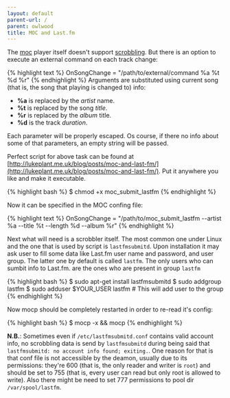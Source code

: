 ```yaml
---
layout: default
parent-url: /
parent: owlwood
title: MOC and Last.fm
---
```

The [moc](http://moc.daper.net/) player itself doesn't support [scrobbling](http://www.last.fm/). But there is an option to execute an external command on each track change:

{% highlight text %}
OnSongChange = "/path/to/external/command %a %t %d %r"
{% endhighlight %}
Arguments are substituted using current song (that is, the song that playing is changed to) info:

* **%a** is replaced by the _artist_ name.
* **%t** is replaced by the song _title_.
* **%r** is replaced by the _album_ title.
* **%d** is the track _duration_.

Each parameter will be properly escaped. Os course, if there no info about some of that parameters, an empty string will be passed.

Perfect script for above task can be found at [http://lukeplant.me.uk/blog/posts/moc-and-last-fm/](http://lukeplant.me.uk/blog/posts/moc-and-last-fm/). Put it anywhere you like and make it executable.

{% highlight bash %}
$ chmod +x moc_submit_lastfm
{% endhighlight %}

Now it can be specified in the MOC confing file:

{% highlight text %}
OnSongChange = "/path/to/moc_submit_lastfm --artist %a --title %t --length %d --album %r"
{% endhighlight %}

Next what will need is a scrobbler itself. The most common one under Linux and the one that is used by script is `lastfmsubmitd`. Upon installation it may ask user to fill some data like Last.fm user name and password, and user group. The latter one by default is called `lastfm`. The only users who can sumbit info to Last.fm. are the ones who are present in group `lastfm`

{% highlight bash %}
$ sudo apt-get install lastfmsubmitd
$ sudo addgroup lastfm
$ sudo adduser $YOUR_USER lastfm # This will add user to the group
{% endhighlight %}

Now mocp should be completely restarted in order to re-read it's config:

{% highlight bash %}
$ mocp -x && mocp
{% endhighlight %}

**N.B.**: Sometimes even if `/etc/lastfmsubmitd.conf` contains valid account info, no scrobbling data is send by `lastfmsubmitd` during being said that `lastfmsubmitd: no account info found; exiting.`. One reason for that is that conf file is not accessible by the deamon, usually due to its permissions: they're 600 (that is, the only reader and writer is `root`) and should be set to 755 (that is, every user can read but only root is allowed to write). Also there might be need to set 777 permissions to pool dir `/var/spool/lastfm`.

